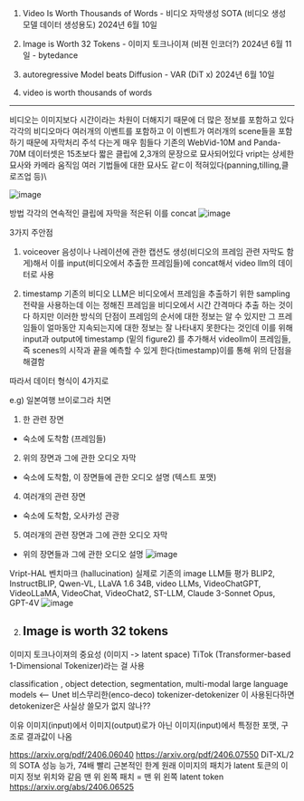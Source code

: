 1. Video Is Worth Thousands of Words - 비디오 자막생성 SOTA (비디오 생성 모델 데이터 생성용도)
2024년 6월 10일

2. Image is Worth 32 Tokens - 이미지 토크나이져 (비젼 인코더?)
2024년 6월 11일 - bytedance

3. autoregressive Model beats Diffusion - VAR (DiT x)
2024년 6월 10일

1. video is worth thousands of words
-------------------------------
비디오는 이미지보다 시간이라는 차원이 더해지기 때문에 더 많은 정보를 포함하고 있다
각각의 비디오마다 여러개의 이벤트를 포함하고 이 이벤트가 여러개의 scene들을 포함하기 때문에 자막처리 주석 다는게 매우 힘들다
기존의 WebVid-10M and Panda-70M 데이터셋은 15초보다 짧은 클립에 2,3개의 문장으로 묘사되어있다
vript는 상세한 묘사와 카메라 움직임 여러 기법들에 대한 묘사도 같ㄷ이 적혀있다(panning,tilling,클로즈업 등)\

![image](https://github.com/jinuk0211/ai_paper_review/assets/150532431/87c0a1b5-3744-4716-9e3b-6a2f2a05ac00)

방법
각각의 연속적인 클립에 자막을 적은뒤 이를 concat
![image](https://github.com/jinuk0211/ai_paper_review/assets/150532431/e37ac4cc-dd73-4dc7-9693-1a394ef8bfb9)

3가지 주안점
1. voiceover
음성이나 나레이션에 관한 캡션도 생성(비디오의 프레임 관련 자막도 함게)해서 이를 input(비디오에서 추출한 프레임들)에 concat해서 video llm의 데이터로 사용

2. timestamp
기존의 비디오 LLM은 비디오에서 프레임을 추출하기 위한 sampling 전략을 사용하는데 이는 정해진 프레임을 비디오에서 시간 간격마다 추출 하는 것이다 하지만 이러한 방식의 단점이 프레임의 순서에 대한 정보는 알 수 있지만 그 프레임들이 얼마동안 지속되는지에 대한 정보는 잘 나타내지 못한다는 것인데
이를 위해 input과 output에 timestamp (밑의 figure2) 를 추가해서 videollm이 프레임들, 즉 scenes의 시작과 끝을 예측할 수 있게 한다(timestamp)이를 통해 위의 단점을 해결함

따라서 데이터 형식이 4가지로 

e.g) 일본여행 브이로그라 치면
1. 한 관련 장면
- 숙소에 도착함 (프레임들)
2. 위의 장면과 그에 관한 오디오 자막
- 숙소에 도착함, 이 장면들에 관한 오디오 설명 (텍스트 포맷)
4. 여러개의 관련 장면
- 숙소에 도착함, 오사카성 관광
5. 여러개의 관련 장면과 그에 관한 오디오 자막
- 위의 장면들과 그에 관한 오디오 설명
![image](https://github.com/jinuk0211/ai_paper_review/assets/150532431/c141f340-4917-41e7-8a6d-2aeab13a5230)

Vript-HAL 벤치마크 (hallucination)
실제로 기존의 image LLM들 평가
BLIP2, InstructBLIP, Qwen-VL, LLaVA 1.6 34B, video LLMs, VideoChatGPT, VideoLLaMA, VideoChat, VideoChat2, ST-LLM, Claude 3-Sonnet Opus, GPT-4V
![image](https://github.com/jinuk0211/ai_paper_review/assets/150532431/8a839919-df50-4c40-a5f6-c26a751000e4)



2. Image is worth 32 tokens
   ---------------------

이미지 토크나이져의 중요성 (이미지 -> latent space)
TiTok (Transformer-based 1-Dimensional Tokenizer)라는 걸 사용

classification , object detection, segmentation, multi-modal large language
models <-- Unet 비스무리한(enco-deco) tokenizer-detokenizer 이 사용된다하면
detokenizer은 사실상 쓸모가 없지 않나??

이유 
이미지(input)에서 이미지(output)로가 아닌 이미지(input)에서 특정한 포맷, 구조로 결과값이 나옴 

https://arxiv.org/pdf/2406.06040
https://arxiv.org/pdf/2406.07550
DiT-XL/2의 SOTA 성능 능가, 74배 빨리
근본적인 한계 
원래 이미지의 패치가 latent 토큰의 이미지 정보 위치와 같음
맨 위 왼쪽 패치 = 맨 위 왼쪽 latent token 
https://arxiv.org/abs/2406.06525
